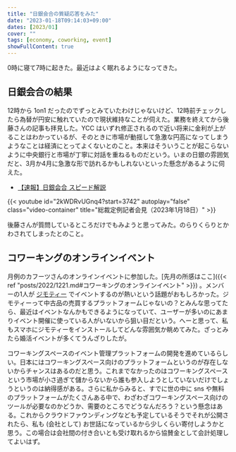 ```yaml
---
title: "日銀会合の質疑応答をみた"
date: "2023-01-18T09:14:03+09:00"
dates: [2023/01]
cover: ""
tags: [economy, coworking, event]
showFullContent: true
---
```


0時に寝て7時に起きた。最近はよく眠れるようになってきた。

## 日銀会合の結果

12時から 1on1 だったのでずっとみていたわけじゃないけど、12時前チェックしたら為替が円安に触れていたので現状維持なことが伺えた。業務を終えてから後藤さんの記事も拝見した。YCC はいずれ修正されるので近い将来に金利が上がることはわかっているが、そのときに市場が動揺して急激な円高になってしまうようなことは経済にとってよくないとのこと。本来はそういうことが起こらないように中央銀行と市場が丁寧に対話を重ねるものだという。いまの日銀の雰囲気だと、3月か4月に急激な形で訪れるかもしれないといった懸念があるように伺えた。

* [【速報】日銀会合 スピード解説](https://note.com/goto_finance/n/n03e3364dadec)

{{< youtube id="2kWDRvUGnq4?start=3742" autoplay="false" class="video-container" title="総裁定例記者会見（2023年1月18日）" >}}

後藤さんが質問しているところだけでもみようと思ってみた。のらりくらりとかわされてしまったとのこと。

## コワーキングのオンラインイベント

月例のカフーツさんのオンラインイベントに参加した。[先月の所感はここ]({{< ref "posts/2022/1221.md#コワーキングのオンラインイベント" >}}) 。メンバーの1人が [ジモティー](https://jmty.jp/) でイベントするのが熱いという話題がおもしろかった。ジモティーって中古品の売買するプラットフォームじゃないの？とみんな思ってたら、最近はイベントなんかもできるようになっていて、ユーザーが多いのにあまりイベント開催に使っている人がいないから狙い目だという。へーと思って、私もスマホにジモティーをインストールしてどんな雰囲気か眺めてみた。ざっとみたら婚活イベントが多くてうんざりしたが。

コワーキングスペースのイベント管理プラットフォームの開発を進めているらしい。日本にはコワーキングスペース向けのプラットフォームというのが存在しないからチャンスはあるのだと思う。これまでなかったのはコワーキングスペースという市場が小さ過ぎて儲からないから誰も参入しようとしていないだけでしょうというのは納得感がある。さらに私からみると、すでに世の中に sns や無料のプラットフォームがたくさんある中で、わざわざコワーキングスペース向けのツールが必要なのかどうか、需要のところでどうなんだろう？という懸念はある。これからクラウドファウンディングなども予定しているそうでそれが公開されたら、私も (会社として) お世話になっているから少しくらい寄付しようかと思う。この場合は会社間の付き合いとも受け取れるから協賛金として会計処理してよいはず。
